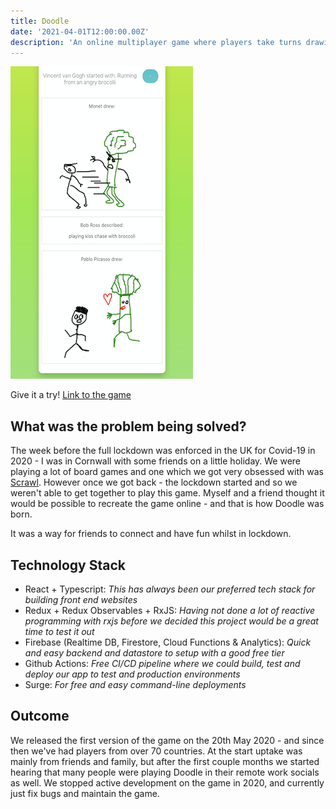 ```yaml
---
title: Doodle
date: '2021-04-01T12:00:00.00Z'
description: 'An online multiplayer game where players take turns drawing and describing wacky scenarios. The game has reached 70 countries with over 3000 completed games'
---
```


![End of game results](./doodle-preview-img.png)

Give it a try! [Link to the game](https://doodle-game.io)

## What was the problem being solved?

The week before the full lockdown was enforced in the UK for Covid-19 in 2020 - I was in Cornwall with some friends on a little holiday. We were playing a lot of board games and one which we got very obsessed with was [Scrawl](https://boardgamegeek.com/boardgame/202982/scrawl). However once we got back - the lockdown started and so we weren't able to get together to play this game. Myself and a friend thought it would be possible to recreate the game online - and that is how Doodle was born.

It was a way for friends to connect and have fun whilst in lockdown.

## Technology Stack

- React + Typescript: _This has always been our preferred tech stack for building front end websites_
- Redux + Redux Observables + RxJS: _Having not done a lot of reactive programming with rxjs before we decided this project would be a great time to test it out_
- Firebase (Realtime DB, Firestore, Cloud Functions & Analytics): _Quick and easy backend and datastore to setup with a good free tier_
- Github Actions: _Free CI/CD pipeline where we could build, test and deploy our app to test and production environments_
- Surge: _For free and easy command-line deployments_

## Outcome

We released the first version of the game on the 20th May 2020 - and since then we've had players from over 70 countries. At the start uptake was mainly from friends and family, but after the first couple months we started hearing that many people were playing Doodle in their remote work socials as well. We stopped active development on the game in 2020, and currently just fix bugs and maintain the game.

<!-- ## Challenges we faced -->
